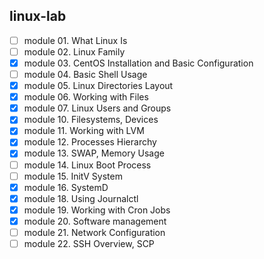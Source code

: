 ## linux-lab

- [ ] module 01. What Linux Is
- [ ] module 02. Linux Family
- [x] module 03. CentOS Installation and Basic Configuration
- [ ] module 04. Basic Shell Usage
- [x] module 05. Linux Directories Layout
- [x] module 06. Working with Files
- [x] module 07. Linux Users and Groups
- [x] module 10. Filesystems, Devices
- [x] module 11. Working with LVM
- [x] module 12. Processes Hierarchy
- [x] module 13. SWAP, Memory Usage
- [ ] module 14. Linux Boot Process
- [ ] module 15. InitV System
- [x] module 16. SystemD
- [x] module 18. Using Journalctl
- [x] module 19. Working with Cron Jobs
- [x] module 20. Software management
- [ ] module 21. Network Configuration
- [ ] module 22. SSH Overview, SCP
